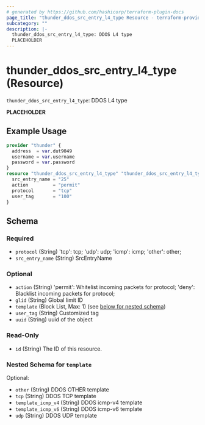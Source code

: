 ```yaml
---
# generated by https://github.com/hashicorp/terraform-plugin-docs
page_title: "thunder_ddos_src_entry_l4_type Resource - terraform-provider-thunder"
subcategory: ""
description: |-
  thunder_ddos_src_entry_l4_type: DDOS L4 type
  PLACEHOLDER
---
```


# thunder_ddos_src_entry_l4_type (Resource)

`thunder_ddos_src_entry_l4_type`: DDOS L4 type

__PLACEHOLDER__

## Example Usage

```terraform
provider "thunder" {
  address  = var.dut9049
  username = var.username
  password = var.password
}
resource "thunder_ddos_src_entry_l4_type" "thunder_ddos_src_entry_l4_type" {
  src_entry_name = "25"
  action         = "permit"
  protocol       = "tcp"
  user_tag       = "100"
}
```

<!-- schema generated by tfplugindocs -->
## Schema

### Required

- `protocol` (String) 'tcp': tcp; 'udp': udp; 'icmp': icmp; 'other': other;
- `src_entry_name` (String) SrcEntryName

### Optional

- `action` (String) 'permit': Whitelist incoming packets for protocol; 'deny': Blacklist incoming packets for protocol;
- `glid` (String) Global limit ID
- `template` (Block List, Max: 1) (see [below for nested schema](#nestedblock--template))
- `user_tag` (String) Customized tag
- `uuid` (String) uuid of the object

### Read-Only

- `id` (String) The ID of this resource.

<a id="nestedblock--template"></a>
### Nested Schema for `template`

Optional:

- `other` (String) DDOS OTHER template
- `tcp` (String) DDOS TCP template
- `template_icmp_v4` (String) DDOS icmp-v4 template
- `template_icmp_v6` (String) DDOS icmp-v6 template
- `udp` (String) DDOS UDP template


